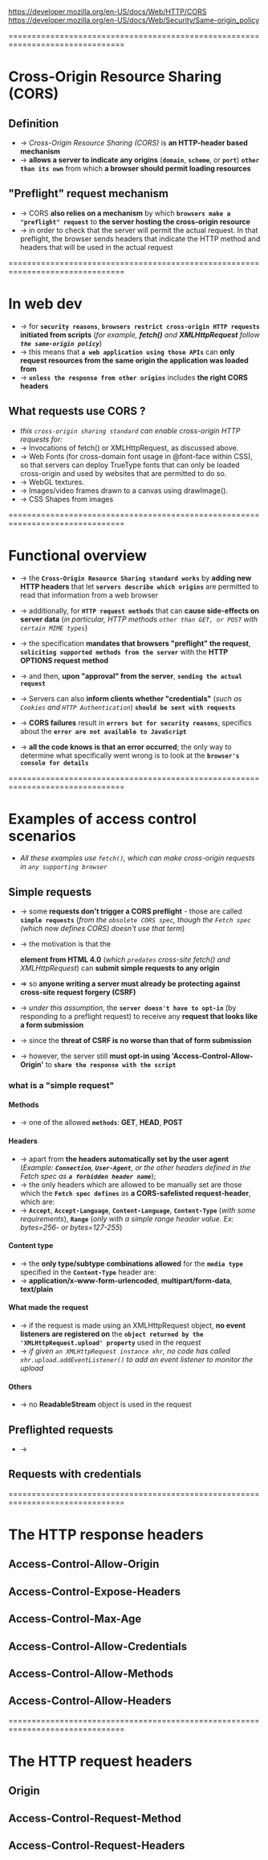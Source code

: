 https://developer.mozilla.org/en-US/docs/Web/HTTP/CORS
https://developer.mozilla.org/en-US/docs/Web/Security/Same-origin_policy

>
===============================================================================
# Cross-Origin Resource Sharing (CORS)

## Definition
* -> _Cross-Origin Resource Sharing (CORS)_ is **an HTTP-header based mechanism**
* -> **allows a server to indicate any origins** (**`domain`**, **`scheme`**, or **`port`**) **`other than its own`** from which **a browser should permit loading resources**

## "Preflight" request mechanism
* -> CORS **also relies on a mechanism** by which **`browsers make a "preflight" request`** to **the server hosting the cross-origin resource**
* -> in order to check that the server will permit the actual request. In that preflight, the browser sends headers that indicate the HTTP method and headers that will be used in the actual request

===============================================================================
# In web dev
* -> for **`security reasons`**, **`browsers restrict cross-origin HTTP requests`** **initiated from scripts** (_for example, **fetch()** and **XMLHttpRequest** follow **`the same-origin policy`**_)
* -> this means that **`a web application using those APIs`** can **only request resources from the same origin the application was loaded from**
* -> **`unless the response from other origins`** includes **the right CORS headers**

## What requests use CORS ?
* _this `cross-origin sharing standard` can enable cross-origin HTTP requests for:_
* -> Invocations of fetch() or XMLHttpRequest, as discussed above.
* -> Web Fonts (for cross-domain font usage in @font-face within CSS), so that servers can deploy TrueType fonts that can only be loaded cross-origin and used by websites that are permitted to do so.
* -> WebGL textures.
* -> Images/video frames drawn to a canvas using drawImage().
* -> CSS Shapes from images

===============================================================================
# Functional overview
* -> the **`Cross-Origin Resource Sharing standard works`** by **adding new HTTP headers** that let **`servers describe which origins`** are permitted to read that information from a web browser
* -> additionally, for **`HTTP request methods`** that can **cause side-effects on server data** (_in particular, HTTP methods `other than GET, or POST` with `certain MIME types`_)
* -> the specification **mandates that browsers "preflight" the request**, **`soliciting supported methods from the server`** with the **HTTP OPTIONS request method**
* -> and then, **upon "approval" from the server**, **`sending the actual request`**
* -> Servers can also **inform clients whether "credentials"** (_such as `Cookies` and `HTTP Authentication`_) **`should be sent with requests`**

* -> **CORS failures** result in **`errors but for security reasons`**, specifics about the **`error are not available to JavaScript`**
* -> **all the code knows is that an error occurred**; the only way to determine what specifically went wrong is to look at the **`browser's console for details`**

===============================================================================
# Examples of access control scenarios
* _All these examples use `fetch()`, which can make cross-origin requests in `any supporting browser`_

## Simple requests
* -> some **requests don't trigger a CORS preflight** - those are called **`simple requests`** (_from the `obsolete CORS spec`, though the `Fetch spec` (which now defines CORS) doesn't use that term_)
* -> the motivation is that the **<form> element from HTML 4.0** (_which `predates` cross-site fetch() and XMLHttpRequest_) can **submit simple requests to any origin**
* => so **anyone writing a server must already be protecting against cross-site request forgery (CSRF)**

* -> _under this assumption_, the **`server doesn't have to opt-in`** (by responding to a preflight request) to receive any **request that looks like a form submission**
* -> since the **threat of CSRF is no worse than that of form submission**
* -> however, the server still **must opt-in using 'Access-Control-Allow-Origin'** to **`share the response with the script`**

### what is a "simple request"

#### Methods
* -> one of the allowed **`methods`**: **GET**, **HEAD**, **POST**

#### Headers
* -> apart from **the headers automatically set by the user agent** (_Example: **`Connection`**, **`User-Agent`**, or the other headers defined in the Fetch spec as **`a forbidden header name`**_); 
* -> the only headers which are allowed to be manually set are those which the **`Fetch spec defines`** as **a CORS-safelisted request-header**, which are:
* -> **`Accept`**, **`Accept-Language`**, **`Content-Language`**, **`Content-Type`** (_with some requirements_), **`Range`** (_only with a simple range header value. Ex: bytes=256- or bytes=127-255_)

#### Content type
* -> the **only type/subtype combinations allowed** for the **`media type`** specified in the **`Content-Type`** header are:
* -> **application/x-www-form-urlencoded**, **multipart/form-data**, **text/plain**
 
#### What made the request
* -> if the request is made using an XMLHttpRequest object, **no event listeners are registered on** the **`object returned by the 'XMLHttpRequest.upload' property`** used in the request
* -> _if given `an XMLHttpRequest instance xhr`, no code has called `xhr.upload.addEventListener()` to add an event listener to monitor the upload_

#### Others
* -> no **ReadableStream** object is used in the request

## Preflighted requests
* -> 

## Requests with credentials

===============================================================================
# The HTTP response headers

## Access-Control-Allow-Origin

## Access-Control-Expose-Headers

## Access-Control-Max-Age

## Access-Control-Allow-Credentials

## Access-Control-Allow-Methods

## Access-Control-Allow-Headers

===============================================================================
# The HTTP request headers

## Origin

## Access-Control-Request-Method

## Access-Control-Request-Headers

## 

